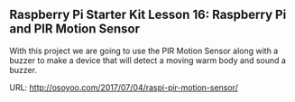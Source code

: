 ## Raspberry Pi Starter Kit Lesson 16: Raspberry Pi and PIR Motion Sensor

With this project we are going to use the PIR Motion Sensor along with a buzzer to make
a device that will detect a moving warm body and sound a buzzer.

URL: http://osoyoo.com/2017/07/04/raspi-pir-motion-sensor/
